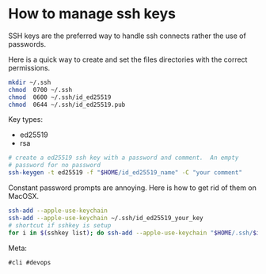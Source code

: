 # How to manage ssh keys

SSH keys are the preferred way to handle ssh connects rather the use of
passwords.

Here is a quick way to create and set the files directories with the
correct permissions.

```bash
mkdir ~/.ssh
chmod  0700 ~/.ssh
chmod  0600 ~/.ssh/id_ed25519
chmod  0644 ~/.ssh/id_ed25519.pub
```

Key types:

- ed25519
- rsa

```bash
# create a ed25519 ssh key with a password and comment.  An empty
# password for no password
ssh-keygen -t ed25519 -f "$HOME/id_ed25519_name" -C "your comment"
```

Constant password prompts are annoying. Here is how to get rid of them
on MacOSX.

```bash
ssh-add --apple-use-keychain
ssh-add --apple-use-keychain ~/.ssh/id_ed25519_your_key
# shortcut if sshkey is setup
for i in $(sshkey list); do ssh-add --apple-use-keychain "$HOME/.ssh/$i"; done
```

Meta:

    #cli #devops
